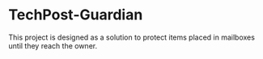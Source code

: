 # TechPost-Guardian
This project is designed as a solution to protect items placed in mailboxes until they reach the owner.
